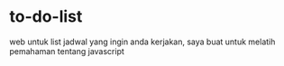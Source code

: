 # to-do-list
web untuk list jadwal yang ingin anda kerjakan, saya buat untuk melatih pemahaman tentang javascript
